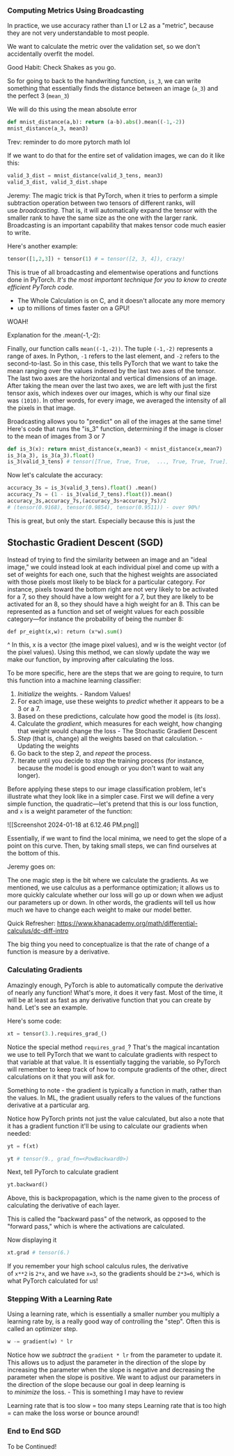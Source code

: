 
### Computing Metrics Using Broadcasting

In practice, we use accuracy rather than L1 or L2 as a "metric", because they are not very understandable to most people.

We want to calculate the metric over the validation set, so we don't accidentally overfit the model. 

Good Habit: Check Shakes as you go.

So for going to back to the handwriting function, `is_3`, we can write something that essentially finds the distance between an image (`a_3`) and the perfect 3 (`mean_3`)

We will do this using the mean absolute error

```Python
def mnist_distance(a,b): return (a-b).abs().mean((-1,-2))
mnist_distance(a_3, mean3)
```

Trev: reminder to do more pytorch math lol

If we want to do that for the entire set of validation images, we can do it like this:

```Python
valid_3_dist = mnist_distance(valid_3_tens, mean3)
valid_3_dist, valid_3_dist.shape
```

Jeremy: The magic trick is that PyTorch, when it tries to perform a simple subtraction operation between two tensors of different ranks, will use _broadcasting_. That is, it will automatically expand the tensor with the smaller rank to have the same size as the one with the larger rank. Broadcasting is an important capability that makes tensor code much easier to write.

Here's another example:

```Python
tensor([1,2,3]) + tensor(1) # = tensor([2, 3, 4]), crazy!
```

This is true of all broadcasting and elementwise operations and functions done in PyTorch. _It's the most important technique for you to know to create efficient PyTorch code._
- The Whole Calculation is on C, and it doesn't allocate any more memory
- up to millions of times faster on a GPU!

WOAH!

Explanation for the .mean(-1,-2):

Finally, our function calls `mean((-1,-2))`. The tuple `(-1,-2)` represents a range of axes. In Python, `-1` refers to the last element, and `-2` refers to the second-to-last. So in this case, this tells PyTorch that we want to take the mean ranging over the values indexed by the last two axes of the tensor. The last two axes are the horizontal and vertical dimensions of an image. After taking the mean over the last two axes, we are left with just the first tensor axis, which indexes over our images, which is why our final size was `(1010)`. In other words, for every image, we averaged the intensity of all the pixels in that image.

Broadcasting allows you to "predict" on all of the images at the same time! Here's code that runs the "is_3" function, determining if the image is closer to the mean of images from 3 or 7

```Python
def is_3(x): return mnist_distance(x,mean3) < mnist_distance(x,mean7)
is_3(a_3), is_3(a_3).float()
is_3(valid_3_tens) # tensor([True, True, True,  ..., True, True, True])
```

Now let's calculate the accuracy:

```Python
accuracy_3s = is_3(valid_3_tens).float() .mean()
accuracy_7s = (1 - is_3(valid_7_tens).float()).mean()
accuracy_3s,accuracy_7s,(accuracy_3s+accuracy_7s)/2
# (tensor(0.9168), tensor(0.9854), tensor(0.9511)) - over 90%!
```

This is great, but only the start. Especially because this is just the 

## Stochastic Gradient Descent (SGD)

Instead of trying to find the similarity between an image and an "ideal image," we could instead look at each individual pixel and come up with a set of weights for each one, such that the highest weights are associated with those pixels most likely to be black for a particular category. For instance, pixels toward the bottom right are not very likely to be activated for a 7, so they should have a low weight for a 7, but they are likely to be activated for an 8, so they should have a high weight for an 8. This can be represented as a function and set of weight values for each possible category—for instance the probability of being the number 8:

```python
def pr_eight(x,w): return (x*w).sum()
```

^ In this, x is a vector (the image pixel values), and w is the weight vector (of the pixel values). Using this method, we can slowly update the way we make our function, by improving after calculating the loss.

To be more specific, here are the steps that we are going to require, to turn this function into a machine learning classifier:

1. _Initialize_ the weights. - Random Values!
2. For each image, use these weights to _predict_ whether it appears to be a 3 or a 7.
3. Based on these predictions, calculate how good the model is (its _loss_).
4. Calculate the _gradient_, which measures for each weight, how changing that weight would change the loss - The Stochastic Gradient Descent
5. _Step_ (that is, change) all the weights based on that calculation. - Updating the weights
6. Go back to the step 2, and _repeat_ the process.
7. Iterate until you decide to _stop_ the training process (for instance, because the model is good enough or you don't want to wait any longer).


Before applying these steps to our image classification problem, let's illustrate what they look like in a simpler case. First we will define a very simple function, the quadratic—let's pretend that this is our loss function, and `x` is a weight parameter of the function:

![[Screenshot 2024-01-18 at 6.12.46 PM.png]]

Essentially, if we want to find the local minima, we need to get the slope of a point on this curve. Then, by taking small steps, we can find ourselves at the bottom of this.

Jeremy goes on:

The one magic step is the bit where we calculate the gradients. As we mentioned, we use calculus as a performance optimization; it allows us to more quickly calculate whether our loss will go up or down when we adjust our parameters up or down. In other words, the gradients will tell us how much we have to change each weight to make our model better.

Quick Refresher: https://www.khanacademy.org/math/differential-calculus/dc-diff-intro

The big thing you need to conceptualize is that the rate of change of a function is measure by a derivative.

### Calculating Gradients

Amazingly enough, PyTorch is able to automatically compute the derivative of nearly any function! What's more, it does it very fast. Most of the time, it will be at least as fast as any derivative function that you can create by hand. Let's see an example.

Here's some code:

```Python
xt = tensor(3.).requires_grad_()
```

Notice the special method `requires_grad_`? That's the magical incantation we use to tell PyTorch that we want to calculate gradients with respect to that variable at that value. It is essentially tagging the variable, so PyTorch will remember to keep track of how to compute gradients of the other, direct calculations on it that you will ask for.

Something to note - the gradient is typically a function in math, rather than the values. In ML, the gradient usually refers to the values of the functions derivative at a particular arg.

Notice how PyTorch prints not just the value calculated, but also a note that it has a gradient function it'll be using to calculate our gradients when needed:

```Python
yt = f(xt)

yt # tensor(9., grad_fn=<PowBackward0>)
```

Next, tell PyTorch to calculate gradient

```Python
yt.backward()
```

Above, this is backpropagation, which is the name given to the process of calculating the derivative of each layer.

This is called the "backward pass" of the network, as opposed to the "forward pass," which is where the activations are calculated.

Now displaying it

```Python 
xt.grad # tensor(6.)
```

If you remember your high school calculus rules, the derivative of `x**2` is `2*x`, and we have `x=3`, so the gradients should be `2*3=6`, which is what PyTorch calculated for us!

### Stepping With a Learning Rate

Using a learning rate, which is essentially a smaller number you multiply a learning rate by, is a really good way of controlling the "step". Often this is called an optimizer step.

```Python
w -= gradient(w) * lr
```

Notice how we _subtract_ the `gradient * lr` from the parameter to update it. This allows us to adjust the parameter in the direction of the slope by increasing the parameter when the slope is negative and decreasing the parameter when the slope is positive. We want to adjust our parameters in the direction of the slope because our goal in deep learning is to _minimize_ the loss. - This is something I may have to review

Learning rate that is too slow = too many steps
Learning rate that is too high = can make the loss worse or bounce around!

### End to End SGD

To be Continued!